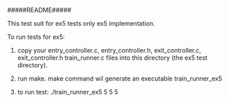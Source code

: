 #####README#####

This test suit for ex5 tests only ex5 implementation.

To run tests for ex5:

1. copy your entry_controller.c, entry_controller.h, exit_controller.c, exit_controller.h train_runner.c files into this directory (the ex5 test directory).

2. run make. make command wil generate an executable train_runner_ex5

3. to run test:
        ./train_runner_ex5 5 5 5

